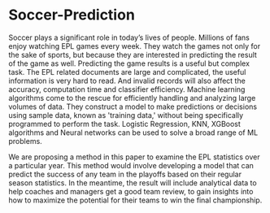 # Soccer-Prediction

Soccer plays a significant role in today’s lives of people. Millions of fans enjoy watching EPL games every week. They watch the games not only for the sake of sports, but because they are interested in predicting the result of the game as well. Predicting the game results is a useful but complex task. The EPL related documents are large and complicated,  the useful information is very hard to read. And invalid records will also affect the accuracy, computation time and classifier efficiency. Machine learning algorithms come to the rescue for efficiently handling and analyzing large volumes of data. They construct a model to make predictions or decisions using sample data, known as 'training data,' without being specifically programmed to perform the task. Logistic Regression, KNN, XGBoost algorithms and Neural networks can be used to solve a broad range of ML problems.

We are proposing a method in this paper to examine the EPL statistics over a particular year. This method would involve developing a model that can predict the success of any team in the playoffs based on their regular season statistics. In the meantime, the result will include analytical data to help coaches and managers get a good team review, to gain insights into how to maximize the potential for their teams to win the final championship. 
